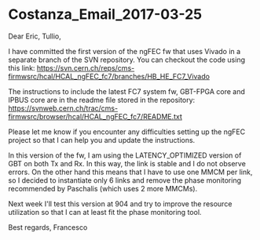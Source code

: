 # Costanza_Email_2017-03-25


Dear Eric, Tullio,

I have committed the first version of the ngFEC fw that uses Vivado in a separate branch of the SVN repository. You can checkout the code using this link:
https://svn.cern.ch/reps/cms-firmwsrc/hcal/HCAL_ngFEC_fc7/branches/HB_HE_FC7_Vivado

The instructions to include the latest FC7 system fw, GBT-FPGA core and IPBUS core are in the readme file stored in the repository:
https://svnweb.cern.ch/trac/cms-firmwsrc/browser/hcal/HCAL_ngFEC_fc7/README.txt

Please let me know if you encounter any difficulties setting up the ngFEC project so that I can help you and update the instructions.

In this version of the fw, I am using the LATENCY_OPTIMIZED version of GBT on both Tx and Rx. In this way, the link is stable and I do not observe errors. On the other hand this means that I have to use one MMCM per link, so I decided to instantiate only 6 links and remove the phase monitoring recommended by Paschalis (which uses 2 more MMCMs).

Next week I'll test this version at 904 and try to improve the resource utilization so that I can at least fit the phase monitoring tool.

Best regards,
Francesco
